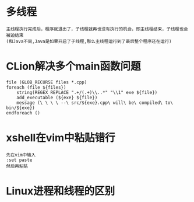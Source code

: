 # 多线程

	主线程执行完成后，程序就退出了，子线程就再也没有执行的机会，即主线程结束，子线程也会被迫结束
	(和Java不同,Java是如果开启了子线程,那么主线程运行到了最后整个程序还在运行)
# CLion解决多个main函数问题
```
file (GLOB_RECURSE files *.cpp)
foreach (file ${files})
    string(REGEX REPLACE ".+/(.+)\\..*" "\\1" exe ${file})
    add_executable (${exe} ${file})
    message (\ \ \ \ --\ src/${exe}.cpp\ will\ be\ compiled\ to\ bin/${exe})
endforeach ()
```
# xshell在vim中粘贴错行
	先在vim中输入
	:set paste
	然后再粘贴
# Linux进程和线程的区别